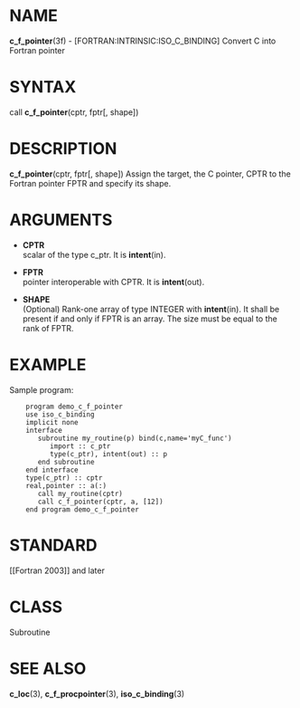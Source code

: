 # NAME

**c\_f\_pointer**(3f) - \[FORTRAN:INTRINSIC:ISO\_C\_BINDING\] Convert C
into Fortran pointer

# SYNTAX

call **c\_f\_pointer**(cptr, fptr\[, shape\])

# DESCRIPTION

**c\_f\_pointer**(cptr, fptr\[, shape\]) Assign the target, the C
pointer, CPTR to the Fortran pointer FPTR and specify its shape.

# ARGUMENTS

  - **CPTR**  
    scalar of the type c\_ptr. It is **intent**(in).

  - **FPTR**  
    pointer interoperable with CPTR. It is **intent**(out).

  - **SHAPE**  
    (Optional) Rank-one array of type INTEGER with **intent**(in). It
    shall be present if and only if FPTR is an array. The size must be
    equal to the rank of FPTR.

# EXAMPLE

Sample program:

``` 
    program demo_c_f_pointer
    use iso_c_binding
    implicit none
    interface
       subroutine my_routine(p) bind(c,name='myC_func')
          import :: c_ptr
          type(c_ptr), intent(out) :: p
       end subroutine
    end interface
    type(c_ptr) :: cptr
    real,pointer :: a(:)
       call my_routine(cptr)
       call c_f_pointer(cptr, a, [12])
    end program demo_c_f_pointer
```

# STANDARD

\[\[Fortran 2003\]\] and later

# CLASS

Subroutine

# SEE ALSO

**c\_loc**(3), **c\_f\_procpointer**(3), **iso\_c\_binding**(3)
